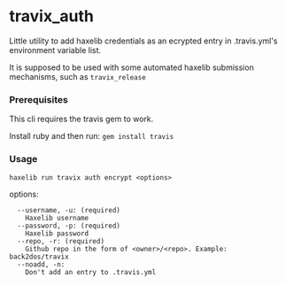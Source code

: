 # travix_auth

Little utility to add haxelib credentials as an ecrypted entry in .travis.yml's environment variable list.

It is supposed to be used with some automated haxelib submission mechanisms, such as `travix_release`


### Prerequisites

This cli requires the travis gem to work.

Install ruby and then run: `gem install travis`

### Usage

```
haxelib run travix auth encrypt <options>
```

options:
```
  --username, -u: (required)
    Haxelib username
  --password, -p: (required)
    Haxelib password
  --repo, -r: (required)
    Github repo in the form of <owner>/<repo>. Example: back2dos/travix
  --noadd, -n:
    Don't add an entry to .travis.yml
```